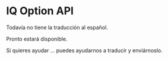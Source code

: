 # IQ Option API

Todavía no tiene la traducción al español.

Pronto estará disponible.

Si quieres ayudar ...
puedes ayudarnos a traducir y enviárnoslo.
